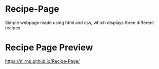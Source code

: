 # Recipe-Page
Simple webpage made using html and css, which displays three different recipes

# Recipe Page Preview
https://nilrnp.github.io/Recipe-Page/
